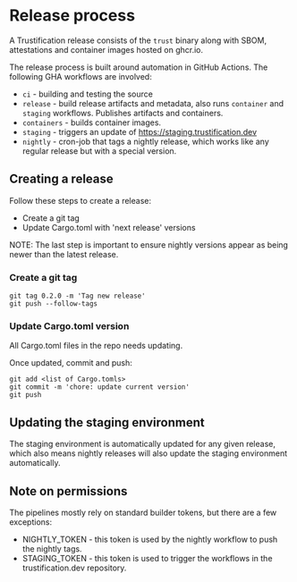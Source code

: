 # Release process

A Trustification release consists of the `trust` binary along with SBOM, attestations and container images hosted on ghcr.io.

The release process is built around automation in GitHub Actions. The following GHA workflows are involved:

* `ci` - building and testing the source
* `release` - build release artifacts and metadata, also runs `container` and `staging` workflows. Publishes artifacts and containers.
* `containers` - builds container images.
* `staging` - triggers an update of <https://staging.trustification.dev>
* `nightly` - cron-job that tags a nightly release, which works like any regular release but with a special version.

## Creating a release

Follow these steps to create a release:

* Create a git tag
* Update Cargo.toml with 'next release' versions

NOTE: The last step is important to ensure nightly versions appear as being newer than the latest release.

### Create a git tag

```shell
git tag 0.2.0 -m 'Tag new release'
git push --follow-tags
```

### Update Cargo.toml version

All Cargo.toml files in the repo needs updating.

Once updated, commit and push:

```shell
git add <list of Cargo.tomls>
git commit -m 'chore: update current version'
git push
```

## Updating the staging environment

The staging environment is automatically updated for any given release, which also means nightly releases will also update the staging environment automatically.

## Note on permissions

The pipelines mostly rely on standard builder tokens, but there are a few exceptions:

* NIGHTLY_TOKEN - this token is used by the nightly workflow to push the nightly tags.
* STAGING_TOKEN - this token is used to trigger the workflows in the trustification.dev repository.
